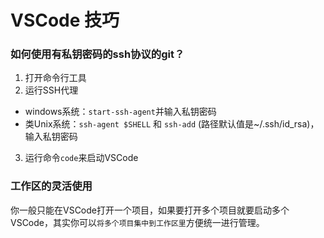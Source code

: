 # VSCode 技巧

### 如何使用有私钥密码的ssh协议的git？

1. 打开命令行工具
2. 运行SSH代理
  - windows系统：`start-ssh-agent`并输入私钥密码
  - 类Unix系统：`ssh-agent $SHELL` 和 `ssh-add` (路径默认值是~/.ssh/id_rsa)，输入私钥密码
3. 运行命令`code`来启动VSCode

### 工作区的灵活使用

你一般只能在VSCode打开一个项目，如果要打开多个项目就要启动多个VSCode，其实你可以`将多个项目集中到工作区里`方便统一进行管理。
